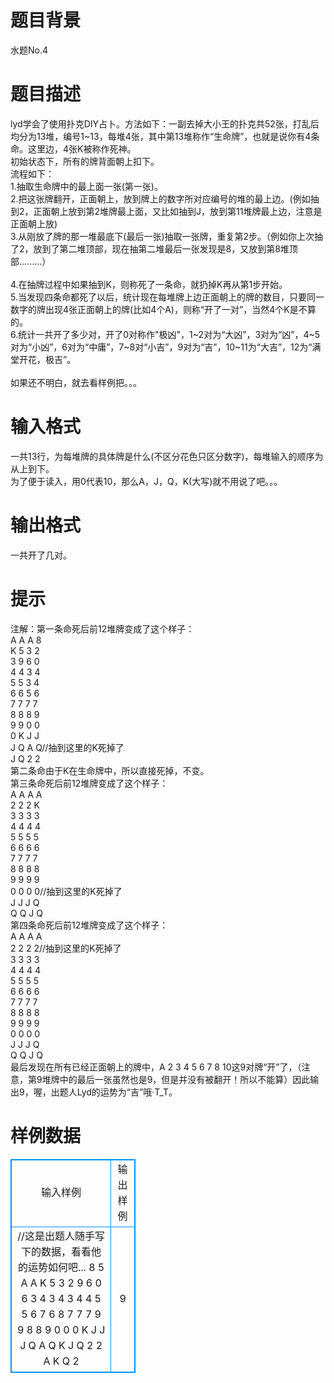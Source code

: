 # 

 
 # 题目背景 
水题No.4 

 
 # 题目描述 
lyd学会了使用扑克DIY占卜。方法如下：一副去掉大小王的扑克共52张，打乱后均分为13堆，编号1~13，每堆4张，其中第13堆称作“生命牌”，也就是说你有4条命。这里边，4张K被称作死神。<BR>初始状态下，所有的牌背面朝上扣下。<BR>流程如下：<BR>1.抽取生命牌中的最上面一张(第一张)。<BR>2.把这张牌翻开，正面朝上，放到牌上的数字所对应编号的堆的最上边。(例如抽到2，正面朝上放到第2堆牌最上面，又比如抽到J，放到第11堆牌最上边，注意是正面朝上放)<BR>3.从刚放了牌的那一堆最底下(最后一张)抽取一张牌，重复第2步。（例如你上次抽了2，放到了第二堆顶部，现在抽第二堆最后一张发现是8，又放到第8堆顶部.........）<BR><BR>4.在抽牌过程中如果抽到K，则称死了一条命，就扔掉K再从第1步开始。<BR>5.当发现四条命都死了以后，统计现在每堆牌上边正面朝上的牌的数目，只要同一数字的牌出现4张正面朝上的牌(比如4个A)，则称“开了一对”，当然4个K是不算的。<BR>6.统计一共开了多少对，开了0对称作"极凶"，1~2对为“大凶”，3对为“凶”，4~5对为“小凶”，6对为“中庸”，7~8对“小吉”，9对为“吉”，10~11为“大吉”，12为“满堂开花，极吉”。<BR><BR>如果还不明白，就去看样例把。。。 

 
 # 输入格式 
一共13行，为每堆牌的具体牌是什么(不区分花色只区分数字)，每堆输入的顺序为从上到下。<BR>为了便于读入，用0代表10，那么A，J，Q，K(大写)就不用说了吧。。。 

 
 # 输出格式 
一共开了几对。 

 
 # 提示 
注解：第一条命死后前12堆牌变成了这个样子：<BR>A&nbsp;A&nbsp;A&nbsp;8<BR>K&nbsp;5&nbsp;3&nbsp;2<BR>3&nbsp;9&nbsp;6&nbsp;0<BR>4&nbsp;4&nbsp;3&nbsp;4<BR>5&nbsp;5&nbsp;3&nbsp;4<BR>6&nbsp;6&nbsp;5&nbsp;6<BR>7&nbsp;7&nbsp;7&nbsp;7&nbsp;<BR>8&nbsp;8&nbsp;8&nbsp;9<BR>9&nbsp;9&nbsp;0&nbsp;0<BR>0&nbsp;K&nbsp;J&nbsp;J<BR>J&nbsp;Q&nbsp;A&nbsp;Q//抽到这里的K死掉了<BR>J&nbsp;Q&nbsp;2&nbsp;2<BR>第二条命由于K在生命牌中，所以直接死掉，不变。<BR>第三条命死后前12堆牌变成了这个样子：<BR>A&nbsp;A&nbsp;A&nbsp;A<BR>2&nbsp;2&nbsp;2&nbsp;K<BR>3&nbsp;3&nbsp;3&nbsp;3<BR>4&nbsp;4&nbsp;4&nbsp;4<BR>5&nbsp;5&nbsp;5&nbsp;5<BR>6&nbsp;6&nbsp;6&nbsp;6<BR>7&nbsp;7&nbsp;7&nbsp;7&nbsp;<BR>8&nbsp;8&nbsp;8&nbsp;8<BR>9&nbsp;9&nbsp;9&nbsp;9<BR>0&nbsp;0&nbsp;0&nbsp;0//抽到这里的K死掉了<BR>J&nbsp;J&nbsp;J&nbsp;Q<BR>Q&nbsp;Q&nbsp;J&nbsp;Q<BR>第四条命死后前12堆牌变成了这个样子：<BR>A&nbsp;A&nbsp;A&nbsp;A<BR>2&nbsp;2&nbsp;2&nbsp;2//抽到这里的K死掉了<BR>3&nbsp;3&nbsp;3&nbsp;3<BR>4&nbsp;4&nbsp;4&nbsp;4<BR>5&nbsp;5&nbsp;5&nbsp;5<BR>6&nbsp;6&nbsp;6&nbsp;6<BR>7&nbsp;7&nbsp;7&nbsp;7&nbsp;<BR>8&nbsp;8&nbsp;8&nbsp;8<BR>9&nbsp;9&nbsp;9&nbsp;9<BR>0&nbsp;0&nbsp;0&nbsp;0<BR>J&nbsp;J&nbsp;J&nbsp;Q<BR>Q&nbsp;Q&nbsp;J&nbsp;Q<BR>最后发现在所有已经正面朝上的牌中，A&nbsp;2&nbsp;3&nbsp;4&nbsp;5&nbsp;6&nbsp;7&nbsp;8&nbsp;10这9对牌“开”了，（注意，第9堆牌中的最后一张虽然也是9，但是并没有被翻开！所以不能算）因此输出9，喔，出题人Lyd的运势为“吉”哦·T_T。<BR> 
# 样例数据
<style>
        table,table tr th, table tr td { border:1px solid #0094ff; }
        table { width: 200px; min-height: 25px; line-height: 25px; text-align: center; border-collapse: collapse;}   
    </style>
<table>
	<tr>
		<td>输入样例</td>
		<td>输出样例</td>
	</tr>
<tr><td>//这是出题人随手写下的数据，看看他的运势如何吧...
8 5 A A
K 5 3 2
9 6 0 6
3 4 3 4
3 4 4 5
5 6 7 6
8 7 7 7
9 9 8 8
9 0 0 0
K J J J
Q A Q K
J Q 2 2
A K Q 2




</td><td>9</td></tr></table>
